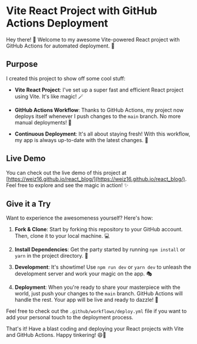 # Vite React Project with GitHub Actions Deployment

Hey there! 👋 Welcome to my awesome Vite-powered React project with GitHub Actions for automated deployment. 🚀

## Purpose

I created this project to show off some cool stuff:

- **Vite React Project**: I've set up a super fast and efficient React project using Vite. It's like magic! 🪄

- **GitHub Actions Workflow**: Thanks to GitHub Actions, my project now deploys itself whenever I push changes to the `main` branch. No more manual deployments! 🤖

- **Continuous Deployment**: It's all about staying fresh! With this workflow, my app is always up-to-date with the latest changes. 🔄

## Live Demo

You can check out the live demo of this project at [https://weiz16.github.io/react_blog/](https://weiz16.github.io/react_blog/). Feel free to explore and see the magic in action! ✨

## Give it a Try

Want to experience the awesomeness yourself? Here's how:

1. **Fork & Clone**: Start by forking this repository to your GitHub account. Then, clone it to your local machine. 💻

2. **Install Dependencies**: Get the party started by running `npm install` or `yarn` in the project directory. 🎉

3. **Development**: It's showtime! Use `npm run dev` or `yarn dev` to unleash the development server and work your magic on the app. 🎭

4. **Deployment**: When you're ready to share your masterpiece with the world, just push your changes to the `main` branch. GitHub Actions will handle the rest. Your app will be live and ready to dazzle! 🌟

Feel free to check out the `.github/workflows/deploy.yml` file if you want to add your personal touch to the deployment process.

That's it! Have a blast coding and deploying your React projects with Vite and GitHub Actions. Happy tinkering! 😄🎈